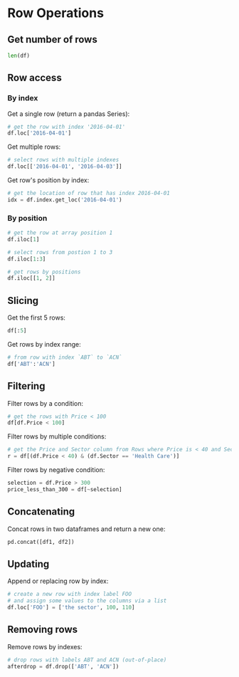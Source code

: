 # Row Operations

## Get number of rows
```py
len(df)
```

## Row access

### By index

Get a single row (return a pandas Series):
```py
# get the row with index '2016-04-01'
df.loc['2016-04-01']
```

Get multiple rows:
```py
# select rows with multiple indexes
df.loc[['2016-04-01', '2016-04-03']]
```

Get row's position by index:
```py
# get the location of row that has index 2016-04-01
idx = df.index.get_loc('2016-04-01')
```

### By position

```py
# get the row at array position 1
df.iloc[1]

# select rows from postion 1 to 3
df.iloc[1:3]

# get rows by positions
df.iloc[[1, 2]]
```


## Slicing

Get the first 5 rows:
```py
df[:5]
```

Get rows by index range:
```py
# from row with index `ABT` to `ACN`
df['ABT':'ACN']
```


## Filtering

Filter rows by a condition:
```py
# get the rows with Price < 100
df[df.Price < 100]
```

Filter rows by multiple conditions:
```py
# get the Price and Sector column from Rows where Price is < 40 and Sector = Health Care
r = df[(df.Price < 40) & (df.Sector == 'Health Care')]
```

Filter rows by negative condition:
```py
selection = df.Price > 300
price_less_than_300 = df[~selection]
```


## Concatenating

Concat rows in two dataframes and return a new one:
```py
pd.concat([df1, df2])
```


## Updating
Append or replacing row by index:
```py
# create a new row with index label FOO
# and assign some values to the columns via a list
df.loc['FOO'] = ['the sector', 100, 110]
```

## Removing rows
Remove rows by indexes:
```py
# drop rows with labels ABT and ACN (out-of-place)
afterdrop = df.drop(['ABT', 'ACN'])
```
